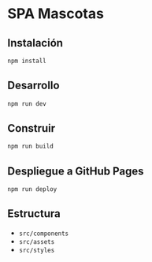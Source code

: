 # SPA Mascotas

## Instalación

```bash
npm install
```

## Desarrollo

```bash
npm run dev
```

## Construir

```bash
npm run build
```

## Despliegue a GitHub Pages

```bash
npm run deploy
```

## Estructura

- `src/components`
- `src/assets`
- `src/styles`

